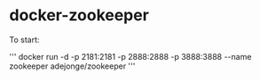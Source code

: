 # docker-zookeeper

To start:

'''
docker run -d -p 2181:2181 -p 2888:2888 -p 3888:3888 --name zookeeper adejonge/zookeeper
'''
